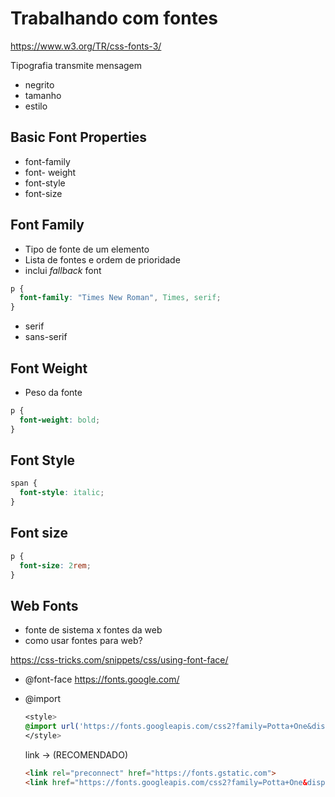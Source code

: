 # Trabalhando com fontes

<https://www.w3.org/TR/css-fonts-3/>

Tipografia transmite mensagem

- negrito
- tamanho
- estilo

## Basic Font Properties

- font-family
- font- weight
- font-style
- font-size

## Font Family

- Tipo de fonte de um elemento
- Lista de fontes e ordem de prioridade
- inclui *fallback* font

```css
p {
  font-family: "Times New Roman", Times, serif;
}
```

- serif
- sans-serif

## Font Weight

- Peso da fonte

```css
p {
  font-weight: bold;
}
```

## Font Style

```css
span {
  font-style: italic;
}
```

## Font size

```css
p {
  font-size: 2rem;
}
```

## Web Fonts

- fonte de sistema x fontes da web
- como usar fontes para web?

<https://css-tricks.com/snippets/css/using-font-face/>

- @font-face
  <https://fonts.google.com/>

- @import

  ```css
  <style>
  @import url('https://fonts.googleapis.com/css2?family=Potta+One&display=swap');
  </style>
  ```

  link -> (RECOMENDADO)

  ```html
  <link rel="preconnect" href="https://fonts.gstatic.com">
  <link href="https://fonts.googleapis.com/css2?family=Potta+One&display=swap" rel="stylesheet">
  ```
